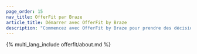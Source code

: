 ```yaml
---
page_order: 15
nav_title: OfferFit par Braze
article_title: Démarrer avec OfferFit by Braze
description: "Commencez avec OfferFit by Braze pour prendre des décisions d'intelligence artificielle 1:1 qui maximisent n'importe quel indicateur commercial !"
---
```


{% multi_lang_include offerfit/about.md %}
